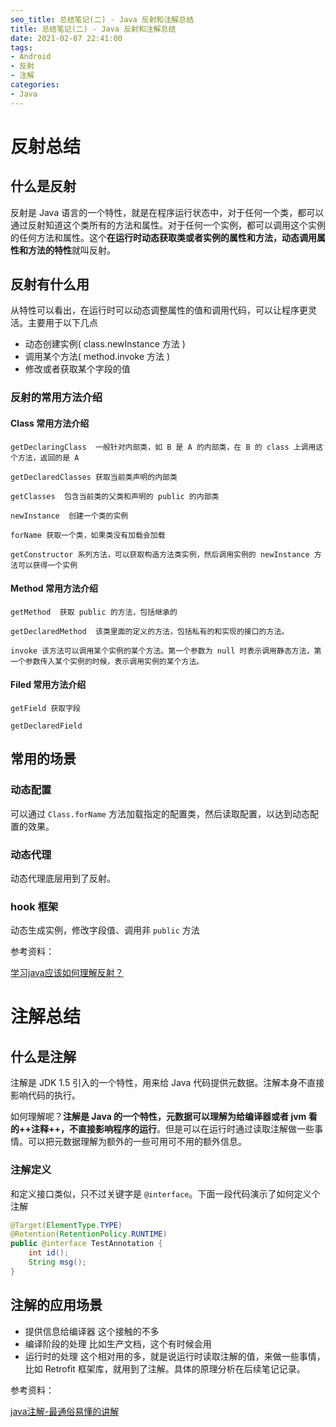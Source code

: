 ```yaml
---
seo_title: 总结笔记(二) - Java 反射和注解总结
title: 总结笔记(二) - Java 反射和注解总结
date: 2021-02-07 22:41:00
tags:
- Android
- 反射
- 注解
categories: 
- Java
---
```


# 反射总结

## 什么是反射

反射是 Java 语言的一个特性，就是在程序运行状态中，对于任何一个类，都可以通过反射知道这个类所有的方法和属性。对于任何一个实例，都可以调用这个实例的任何方法和属性。这个**在运行时动态获取类或者实例的属性和方法，动态调用属性和方法的特性**就叫反射。

## 反射有什么用

从特性可以看出，在运行时可以动态调整属性的值和调用代码，可以让程序更灵活。主要用于以下几点

- 动态创建实例( class.newInstance 方法 )
- 调用某个方法( method.invoke 方法 )
- 修改或者获取某个字段的值

### 反射的常用方法介绍

#### Class 常用方法介绍

```
getDeclaringClass  一般针对内部类，如 B 是 A 的内部类，在 B 的 class 上调用这个方法，返回的是 A 

getDeclaredClasses 获取当前类声明的内部类

getClasses  包含当前类的父类和声明的 public 的内部类

newInstance  创建一个类的实例

forName 获取一个类，如果类没有加载会加载

getConstructor 系列方法，可以获取构造方法类实例，然后调用实例的 newInstance 方法可以获得一个实例
```
#### Method 常用方法介绍

```
getMethod  获取 public 的方法，包括继承的

getDeclaredMethod  该类里面的定义的方法，包括私有的和实现的接口的方法。

invoke 该方法可以调用某个实例的某个方法。第一个参数为 null 时表示调用静态方法，第一个参数传入某个实例的时候，表示调用实例的某个方法。
```
#### Filed 常用方法介绍

```
getField 获取字段

getDeclaredField 
```

## 常用的场景

### 动态配置

可以通过 `Class.forName` 方法加载指定的配置类，然后读取配置，以达到动态配置的效果。

### 动态代理

动态代理底层用到了反射。

### hook 框架

动态生成实例，修改字段值、调用非 `public` 方法

参考资料：

[学习java应该如何理解反射？](https://www.zhihu.com/question/24304289)

# 注解总结

## 什么是注解

注解是 JDK 1.5 引入的一个特性，用来给 Java 代码提供元数据。注解本身不直接影响代码的执行。

如何理解呢？**注解是 Java 的一个特性，元数据可以理解为给编译器或者 jvm 看的++注释++，不直接影响程序的运行**。但是可以在运行时通过读取注解做一些事情。可以把元数据理解为额外的一些可用可不用的额外信息。

### 注解定义

和定义接口类似，只不过关键字是 `@interface`。下面一段代码演示了如何定义个注解

```java
@Target(ElementType.TYPE)
@Retention(RetentionPolicy.RUNTIME)
public @interface TestAnnotation {
    int id();
    String msg();
}
```

## 注解的应用场景

- 提供信息给编译器  这个接触的不多
- 编译阶段的处理    比如生产文档，这个有时候会用
- 运行时的处理   这个相对用的多，就是说运行时读取注解的值，来做一些事情，比如 Retrofit  框架库，就用到了注解。具体的原理分析在后续笔记记录。

参考资料：

[java注解-最通俗易懂的讲解](https://zhuanlan.zhihu.com/p/37701743)